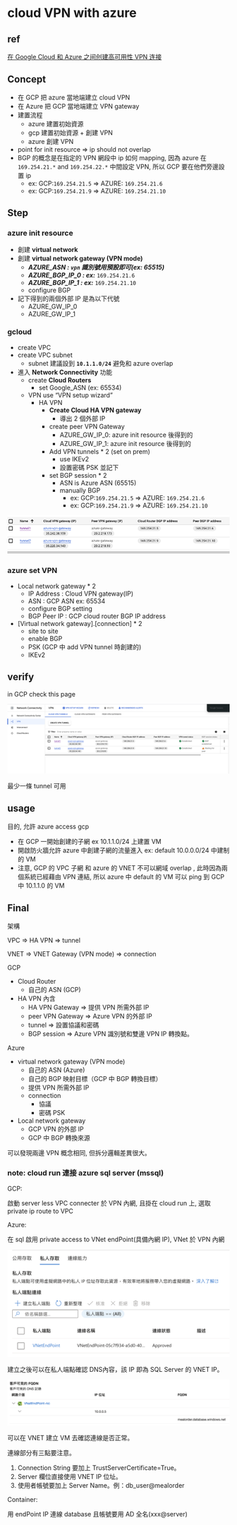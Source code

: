 # cloud VPN with azure

## ref

[在 Google Cloud 和 Azure 之间创建高可用性 VPN 连接](https://cloud.google.com/network-connectivity/docs/vpn/tutorials/create-ha-vpn-connections-google-cloud-azure?hl=zh-cn)

## Concept

- 在 GCP 把 azure 當地端建立 cloud VPN
- 在 Azure 把 GCP 當地端建立 VPN gateway
- 建置流程
    - azure 建置初始資源
    - gcp 建置初始資源 + 創建 VPN
    - azure 創建 VPN
- point for init resource ⇒ ip should not overlap
- BGP 的概念是在指定的 VPN 網段中 ip 如何 mapping, 因為 azure 在 `169.254.21.*` and `169.254.22.*` 中間設定 VPN, 所以 GCP 要在他們旁邊設置 ip
    - ex: GCP:`169.254.21.5` ⇒ AZURE: `169.254.21.6`
    - ex: GCP:`169.254.21.9` ⇒ AZURE: `169.254.21.10`

## Step

### azure init resource

- 創建 **virtual network**
- 創建 **virtual network gateway (VPN mode)**
    - ***AZURE_ASN : `vpn` 識別號用預設即可(ex: 65515)***
    - ***AZURE_BGP_IP_0 : ex:*** `169.254.21.6`
    - ***AZURE_BGP_IP_1 : ex:*** `169.254.21.10`
    - configure BGP
- 記下得到的兩個外部 IP 是為以下代號
    - AZURE_GW_IP_0
    - AZURE_GW_IP_1

### gcloud

- create VPC
- create VPC subnet
    - subnet 建議設到 **`10.1.1.0/24`** 避免和 azure overlap
- 進入 **Network Connectivity** 功能
    - create **Cloud Routers**
        - set Google_ASN (ex: 65534)
    - VPN use “VPN setup wizard”
        - HA VPN
            - **Create Cloud HA VPN gateway**
                - 導出 2 個外部 IP
            - create peer VPN Gateway
                - AZURE_GW_IP_0: azure init resource 後得到的
                - AZURE_GW_IP_1: azure init resource 後得到的
            - Add VPN tunnels * 2 (set on prem)
                - use IKEv2
                - 設置密碼 PSK 並記下
            - set BGP session * 2
                - ASN is Azure ASN (65515)
                - manually BGP
                    - ex: GCP:`169.254.21.5` ⇒ AZURE: `169.254.21.6`
                    - ex: GCP:`169.254.21.9` ⇒ AZURE: `169.254.21.10`

![Untitled](cloud%20VPN%20with%20azure%209f0e43727ed94da599626d690578618d/Untitled.png)

### azure set VPN

- Local network gateway * 2
    - IP Address : Cloud VPN gateway(IP)
    - ASN : GCP ASN ex: 65534
    - configure BGP setting
    - BGP Peer IP : GCP cloud router BGP IP address
- [Virtual network gateway].[connection] * 2
    - site to site
    - enable BGP
    - PSK (GCP 中 add VPN tunnel 時創建的)
    - IKEv2

## verify

in GCP check this page

![Untitled](cloud%20VPN%20with%20azure%209f0e43727ed94da599626d690578618d/Untitled%201.png)

最少一條 tunnel 可用

## usage

目的, 允許 azure access gcp

- 在 GCP 一開始創建的子網 ex 10.1.1.0/24 上建置 VM
- 開啟防火牆允許 azure 中創建子網的流量進入 ex: default 10.0.0.0/24 中建制的 VM
- 注意, GCP 的 VPC 子網 和 azure 的 VNET 不可以網域 overlap , 此時因為兩個系統已經藉由 VPN 連結, 所以 azure 中 default 的 VM 可以 ping 到 GCP 中 10.1.1.0 的 VM

## Final

架構

VPC  ⇒ HA VPN ⇒ tunnel

VNET ⇒ VNET Gateway (VPN mode) ⇒ connection

GCP

- Cloud Router
    - 自己的 ASN (GCP)
- HA VPN 內含
    - HA VPN Gateway ⇒ 提供 VPN 所需外部 IP
    - peer VPN Gateway ⇒ Azure VPN 的外部 IP
    - tunnel ⇒ 設置協議和密碼
    - BGP session ⇒ Azure VPN 識別號和雙邊 VPN IP 轉換點。

Azure

- virtual network gateway (VPN mode)
    - 自己的 ASN (Azure)
    - 自己的 BGP 映射目標（GCP 中 BGP 轉換目標）
    - 提供 VPN 所需外部 IP
    - connection
        - 協議
        - 密碼 PSK
- Local network gateway
    - GCP VPN 的外部 IP
    - GCP 中 BGP 轉換來源

可以發現兩邊 VPN 概念相同, 但拆分邏輯差異很大。

### note: cloud run 連接 azure sql server (mssql)

GCP: 

啟動 server less VPC connecter 於 VPN 內網, 且掛在 cloud run 上, 選取 private ip route to VPC

Azure: 

在 sql 啟用 private access to VNet endPoint(具備內網 IP), VNet 於 VPN 內網

![截圖 2023-12-18 下午4.05.54.png](cloud%20VPN%20with%20azure%209f0e43727ed94da599626d690578618d/%25E6%2588%25AA%25E5%259C%2596_2023-12-18_%25E4%25B8%258B%25E5%258D%25884.05.54.png)

建立之後可以在私人端點確認 DNS內容，該 IP 即為 SQL Server 的 VNET IP。

![截圖 2023-12-18 下午4.08.18.png](cloud%20VPN%20with%20azure%209f0e43727ed94da599626d690578618d/%25E6%2588%25AA%25E5%259C%2596_2023-12-18_%25E4%25B8%258B%25E5%258D%25884.08.18.png)

可以在 VNET 建立 VM 去確認連線是否正常。

連線部分有三點要注意。

1. Connection String 要加上 TrustServerCertificate=True。
2. Server 欄位直接使用 VNET IP 位址。
3. 使用者帳號要加上 Server Name。例：db_user@mealorder

Container: 

用 endPoint IP 連線 database 且帳號要用 AD 全名(xxx@server)
